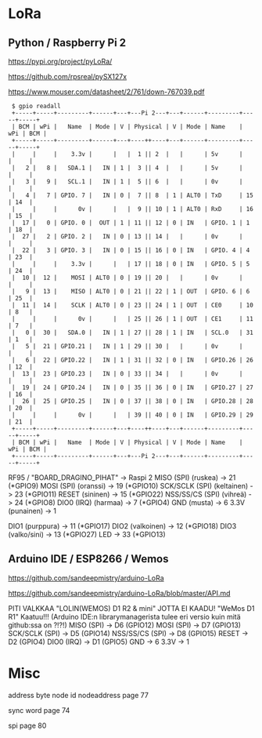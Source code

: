 # LoRa

## Python / Raspberry Pi 2
https://pypi.org/project/pyLoRa/

https://github.com/rpsreal/pySX127x

https://www.mouser.com/datasheet/2/761/down-767039.pdf

```
 $ gpio readall
 +-----+-----+---------+------+---+---Pi 2---+---+------+---------+-----+-----+
 | BCM | wPi |   Name  | Mode | V | Physical | V | Mode | Name    | wPi | BCM |
 +-----+-----+---------+------+---+----++----+---+------+---------+-----+-----+
 |     |     |    3.3v |      |   |  1 || 2  |   |      | 5v      |     |     |
 |   2 |   8 |   SDA.1 |   IN | 1 |  3 || 4  |   |      | 5v      |     |     |
 |   3 |   9 |   SCL.1 |   IN | 1 |  5 || 6  |   |      | 0v      |     |     |
 |   4 |   7 | GPIO. 7 |   IN | 0 |  7 || 8  | 1 | ALT0 | TxD     | 15  | 14  |
 |     |     |      0v |      |   |  9 || 10 | 1 | ALT0 | RxD     | 16  | 15  |
 |  17 |   0 | GPIO. 0 |  OUT | 1 | 11 || 12 | 0 | IN   | GPIO. 1 | 1   | 18  |
 |  27 |   2 | GPIO. 2 |   IN | 0 | 13 || 14 |   |      | 0v      |     |     |
 |  22 |   3 | GPIO. 3 |   IN | 0 | 15 || 16 | 0 | IN   | GPIO. 4 | 4   | 23  |
 |     |     |    3.3v |      |   | 17 || 18 | 0 | IN   | GPIO. 5 | 5   | 24  |
 |  10 |  12 |    MOSI | ALT0 | 0 | 19 || 20 |   |      | 0v      |     |     |
 |   9 |  13 |    MISO | ALT0 | 0 | 21 || 22 | 1 | OUT  | GPIO. 6 | 6   | 25  |
 |  11 |  14 |    SCLK | ALT0 | 0 | 23 || 24 | 1 | OUT  | CE0     | 10  | 8   |
 |     |     |      0v |      |   | 25 || 26 | 1 | OUT  | CE1     | 11  | 7   |
 |   0 |  30 |   SDA.0 |   IN | 1 | 27 || 28 | 1 | IN   | SCL.0   | 31  | 1   |
 |   5 |  21 | GPIO.21 |   IN | 1 | 29 || 30 |   |      | 0v      |     |     |
 |   6 |  22 | GPIO.22 |   IN | 1 | 31 || 32 | 0 | IN   | GPIO.26 | 26  | 12  |
 |  13 |  23 | GPIO.23 |   IN | 0 | 33 || 34 |   |      | 0v      |     |     |
 |  19 |  24 | GPIO.24 |   IN | 0 | 35 || 36 | 0 | IN   | GPIO.27 | 27  | 16  |
 |  26 |  25 | GPIO.25 |   IN | 0 | 37 || 38 | 0 | IN   | GPIO.28 | 28  | 20  |
 |     |     |      0v |      |   | 39 || 40 | 0 | IN   | GPIO.29 | 29  | 21  |
 +-----+-----+---------+------+---+----++----+---+------+---------+-----+-----+
 | BCM | wPi |   Name  | Mode | V | Physical | V | Mode | Name    | wPi | BCM |
 +-----+-----+---------+------+---+---Pi 2---+---+------+---------+-----+-----+
```

RF95 / "BOARD_DRAGINO_PIHAT" -> Raspi 2
MISO (SPI) (ruskea) -> 21 (*GPIO9)
MOSI (SPI) (oranssi) -> 19 (*GPIO10)
SCK/SCLK (SPI) (keltainen) -> 23 (*GPIO11)
RESET (sininen) -> 15 (*GPIO22)
NSS/SS/CS (SPI) (vihreä) -> 24 (*GPIO8)
DIO0 (IRQ) (harmaa) -> 7 (*GPIO4)
GND (musta) -> 6
3.3V (punainen) -> 1

DIO1 (purppura) -> 11 (*GPIO17)
DIO2 (valkoinen) -> 12 (*GPIO18)
DIO3 (valko/sini) -> 13 (*GPIO27)
LED -> 33 (*GPIO13)


## Arduino IDE / ESP8266 / Wemos

https://github.com/sandeepmistry/arduino-LoRa

https://github.com/sandeepmistry/arduino-LoRa/blob/master/API.md

PITI VALKKAA "LOLIN(WEMOS) D1 R2 & mini" JOTTA EI KAADU! "WeMos D1 R1" Kaatuu!!!
(Arduino IDE:n librarymanagerista tulee eri versio kuin mitä github:ssa on ?!?!)
MISO (SPI) -> D6 (GPIO12)
MOSI (SPI) -> D7 (GPIO13)
SCK/SCLK (SPI) -> D5 (GPIO14)
NSS/SS/CS (SPI) -> D8 (GPIO15)
RESET -> D2 (GPIO4)
DIO0 (IRQ) -> D1 (GPIO5)
GND -> 6
3.3V -> 1


# Misc

address byte
node id
nodeaddress
page 77

sync word
page 74

spi
page 80

